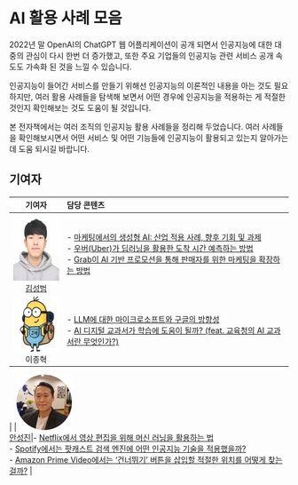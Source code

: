 # AI 활용 사례 모음

2022년 말 OpenAI의 ChatGPT 웹 어플리케이션이 공개 되면서 인공지능에 대한 대중의 관심이 다시 한번 더 증가했고, 또한 주요 기업들의 인공지능 관련 서비스 공개 속도도 가속화 된 것을 느낄 수 있습니다. 

인공지능이 들어간 서비스를 만들기 위해선 인공지능의 이론적인 내용을 아는 것도 필요하지만, 여러 활용 사례들을 탐색해 보면서 어떤 경우에 인공지능을 적용하는 게 적절한 것인지 확인해보는 것도 도움이 될 것입니다. 

본 전자책에서는 여러 조직의 인공지능 활용 사례들을 정리해 두었습니다. 여러 사례들을 확인해보시면서 어떤 서비스 및 어떤 기능들에 인공지능이 활용되고 있는지 알아가는데 도움 되시길 바랍니다. 

## 기여자
| 기여자 | 담당 콘텐츠 |
|:-----:|:------|
|<img src="https://github.com/Pseudo-Lab/applied-ai/blob/main/book/intro_imgs/sbk.jpg?raw=true" width="100" height="120"><br>[김성범](https://www.linkedin.com/in/seongbeomkim/)|- [마케팅에서의 생성형 AI: 산업 적용 사례, 향후 기회 및 과제](https://pseudo-lab.github.io/applied-ai/docs/llm/llm-marketing-use-cases.html) <br> - [우버(Uber)가 딥러닝을 활용한 도착 시간 예측하는 방법](https://pseudo-lab.github.io/applied-ai/docs/platform/Uber-eta.html) <br> - [Grab이 AI 기반 프로모션을 통해 판매자를 위한 마케팅을 확장하는 방법](https://pseudo-lab.github.io/applied-ai/docs/platform/Grab-marketing.html)|
|<img src="https://github.com/Pseudo-Lab/applied-ai/blob/main/book/intro_imgs/jhl.png?raw=true" width="100" height="100"><br>이종혁|- [LLM에 대한 마이크로소프트와 구글의 방향성](https://pseudo-lab.github.io/applied-ai/docs/llm/llm-ms-google.html) <br> - [AI 디지털 교과서가 학습에 도움이 될까? (feat. 교육청의 AI 교과서란 무엇인가?)](https://pseudo-lab.github.io/applied-ai/docs/education/Digital-textbook.html)
|
|<img src="https://github.com/Pseudo-Lab/applied-ai/blob/main/book/intro_imgs/sja.png?raw=true" width="100" height="100"><br>[안성진](https://www.linkedin.com/in/sungjin-ahn/)|- [Netflix에서 영상 편집을 위해 머신 러닝을 활용하는 법](https://pseudo-lab.github.io/applied-ai/docs/streaming/Netflix-match-cut.html) <br> - [Spotify에서는 팟캐스트 검색 엔진에 어떤 인공지능 기술을 적용했을까?](https://pseudo-lab.github.io/applied-ai/docs/streaming/Spotify-semantic-search.html) <br> - [Amazon Prime Video에서는 ‘건너뛰기’ 버튼을 삽입할 적절한 위치를 어떻게 찾는걸까?](https://pseudo-lab.github.io/applied-ai/docs/streaming/AmazonPrimeVideo-skip-intro.html) |
